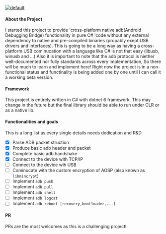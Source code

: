 [![default](https://github.com/Neo-vortex/ADB.NET/actions/workflows/build.yml/badge.svg)](https://github.com/Neo-vortex/ADB.NET/actions/workflows/build.yml)


#### About the Project

I started this project to provide 'cross-platform native adb(Android Debugging Bridge) functionality in pure C# 'code without any external dependency to native and pre-compiled binaries (propably exept USB drivers and interfaces).
This is going to be a long way as having a cross-platform USB cominucation with a language like C# is not that easy (libusb, winusb and ...).Also it is important to note that the adb protocol is niether well-documented nor fully standards across every implementation, So there will be much to learn and implement here!
Right now the project is in a non-functional status and functinality is being added one by one until I can call it a working beta version.
#### Framework

This project is entirely written in C# with dotnet 6 framework. This may change in the future but the final library should be able to run under CLR or as a native lib.

#### Functionalities and goals
This is a long list as every single details needs dedication and R&D
- [x] Parse ADB packet struction 
- [x] Produce basic adb header and packet
- [x] Complete basic adb handshake
- [x] Connect to the device with TCP/IP
- [ ] Connect to the device wih USB
- [ ] Cominucate with the custom encryption of AOSP (also known as ```libmincrypt```)
- [ ] Implement ```adb push```
- [ ] Implement  ```adb pull```
- [ ] Implement ```adb shell```
- [ ] Implement ```adb logcat```
- [ ] Implement ```adb reboot [recovery,bootloader,...]```

#### PR
PRs are the most welcomes as this is a challenging project!

